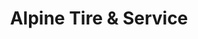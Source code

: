 ---
title: "Alpine Tire & Service"
url: /fort-collins/alpine-tire-und-service/
shop: Autowerkstatt
---